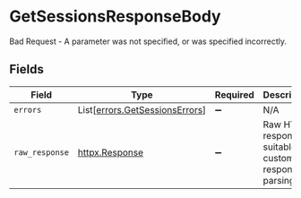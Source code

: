 # GetSessionsResponseBody

Bad Request - A parameter was not specified, or was specified incorrectly.


## Fields

| Field                                                                      | Type                                                                       | Required                                                                   | Description                                                                |
| -------------------------------------------------------------------------- | -------------------------------------------------------------------------- | -------------------------------------------------------------------------- | -------------------------------------------------------------------------- |
| `errors`                                                                   | List[[errors.GetSessionsErrors](../../models/errors/getsessionserrors.md)] | :heavy_minus_sign:                                                         | N/A                                                                        |
| `raw_response`                                                             | [httpx.Response](https://www.python-httpx.org/api/#response)               | :heavy_minus_sign:                                                         | Raw HTTP response; suitable for custom response parsing                    |